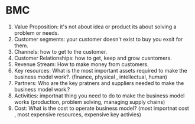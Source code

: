# BMC

1. Value Proposition: it's not about idea or product its about solving a problem or needs.
2. Customer segments: your customer doesn't exist to buy you exsit for them.
3. Channels: how to get to the customer.
4. Customer Relationships: how to get, keep and grow cusntomers.
5. Revenue Stream: How to make money from customers.
6. Key resources: What is the most important assets required to make the business model work?. (finance, physical , intellectual, human)
7. Partners: Who are the key pratners and suppliers needed to make the business model work.?
8. Activities: importnat thing you need to do to make the business model works (production, problem solving, managing supply chains)
9. Cost: What is the cost to operate business model? (most importnat cost , most expensive resources, expensive key activies) 
